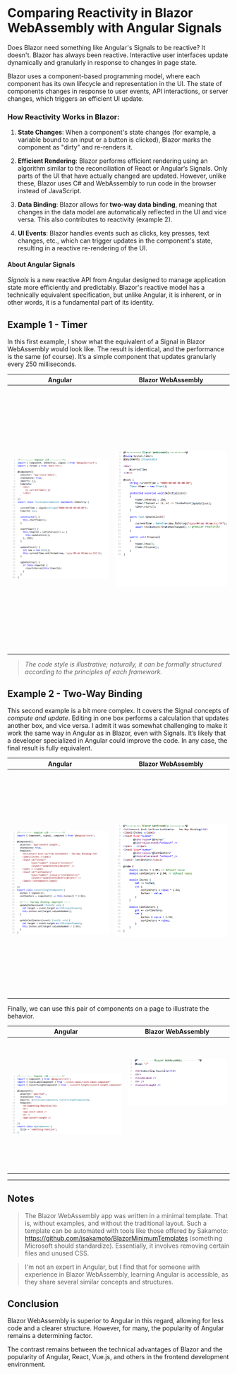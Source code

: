 # Comparing Reactivity in Blazor WebAssembly with Angular Signals

Does Blazor need something like Angular's Signals to be reactive? It doesn't. Blazor has always been reactive. Interactive user interfaces update dynamically and granularly in response to changes in page state.

Blazor uses a component-based programming model, where each component has its own lifecycle and representation in the UI. The state of components changes in response to user events, API interactions, or server changes, which triggers an efficient UI update.

### **How Reactivity Works in Blazor:**

1. **State Changes**: When a component's state changes (for example, a variable bound to an input or a button is clicked), Blazor marks the component as "dirty" and re-renders it.

2. **Efficient Rendering**: Blazor performs efficient rendering using an algorithm similar to the reconciliation of React or Angular’s Signals. Only parts of the UI that have actually changed are updated. However, unlike these, Blazor uses C# and WebAssembly to run code in the browser instead of JavaScript.

3. **Data Binding**: Blazor allows for **two-way data binding**, meaning that changes in the data model are automatically reflected in the UI and vice versa. This also contributes to reactivity (example 2).

4. **UI Events**: Blazor handles events such as clicks, key presses, text changes, etc., which can trigger updates in the component's state, resulting in a reactive re-rendering of the UI.

#### About Angular Signals

*Signals* is a new reactive API from Angular designed to manage application state more efficiently and predictably. Blazor's reactive model has a technically equivalent specification, but unlike Angular, it is inherent, or in other words, it is a fundamental part of its identity.

## Example 1 - Timer

In this first example, I show what the equivalent of a Signal in Blazor WebAssembly would look like. The result is identical, and the performance is the same (of course). It’s a simple component that updates granularly every 250 milliseconds.

<table>
  <thead>
    <tr>
      <th>Angular</th>
      <th>Blazor WebAssembly</th>
    </tr>
  </thead>
  <tbody>
    <tr>
      <td valign="top">
        <img src="https://github.com/harveytriana/SomethingReactive/blob/master/Screens/ng1.png" style="width: 490px; height: 600px; object-fit: contain;" /> 
      </td>
      <td valign="top">
        <img src="https://github.com/harveytriana/SomethingReactive/blob/master/Screens/cs1.png" style="width: 490px; height: 600px; object-fit: contain;" /> 
      </td>
    </tr>
  </tbody>
</table>

>*The code style is illustrative; naturally, it can be formally structured according to the principles of each framework.*

## Example 2 - Two-Way Binding

This second example is a bit more complex. It covers the Signal concepts of *compute and update*. Editing in one box performs a calculation that updates another box, and vice versa. I admit it was somewhat challenging to make it work the same way in Angular as in Blazor, even with Signals. It’s likely that a developer specialized in Angular could improve the code. In any case, the final result is fully equivalent.

<table>
  <thead>
    <tr>
      <th>Angular</th>
      <th>Blazor WebAssembly</th>
    </tr>
  </thead>
  <tbody>
    <tr>
      <td valign="top">
        <img src="https://github.com/harveytriana/SomethingReactive/blob/master/Screens/ng2.png" style="width: 490px; height: 510px; object-fit: contain;" /> 
      </td>
      <td valign="top">
        <img src="https://github.com/harveytriana/SomethingReactive/blob/master/Screens/cs2.png" style="width: 490px; height: 500px; object-fit: contain;" /> 
      </td>
    </tr>
  </tbody>
</table>

Finally, we can use this pair of components on a page to illustrate the behavior.

<table>
  <thead>
    <tr>
      <th>Angular</th>
      <th>Blazor WebAssembly</th>
    </tr>
  </thead>
  <tbody>
    <tr>
      <td valign="top">
        <img src="https://github.com/harveytriana/SomethingReactive/blob/master/Screens/ng3.png" style="width: 560px; height: 300px; object-fit: contain;" /> 
      </td>
      <td valign="top">
        <img src="https://github.com/harveytriana/SomethingReactive/blob/master/Screens/cs3.png" style="width: 420px; height: 200px; object-fit: contain;" /> 
      </td>
    </tr>
  </tbody>
</table>

---

## Notes

> The Blazor WebAssembly app was written in a minimal template. That is, without examples, and without the traditional layout. Such a template can be automated with tools like those offered by Sakamoto: https://github.com/jsakamoto/BlazorMinimumTemplates (something Microsoft should standardize). Essentially, it involves removing certain files and unused CSS.

> I'm not an expert in Angular, but I find that for someone with experience in Blazor WebAssembly, learning Angular is accessible, as they share several similar concepts and structures.

## Conclusion

Blazor WebAssembly is superior to Angular in this regard, allowing for less code and a clearer structure. However, for many, the popularity of Angular remains a determining factor.

The contrast remains between the technical advantages of Blazor and the popularity of Angular, React, Vue.js, and others in the frontend development environment.